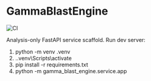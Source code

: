 # GammaBlastEngine

![CI](https://github.com/AmitB298/GammaBlastEngine/actions/workflows/ci.yml/badge.svg)

Analysis-only FastAPI service scaffold.
Run dev server:
1) python -m venv .venv
2) .\.venv\Scripts\activate
3) pip install -r requirements.txt
4) python -m gamma_blast_engine.service.app
